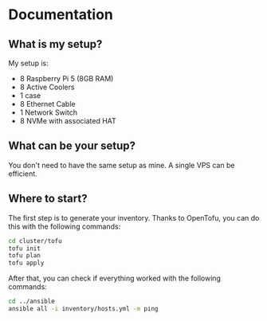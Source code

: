 # Documentation

## What is my setup?

My setup is:

- 8 Raspberry Pi 5 (8GB RAM)
- 8 Active Coolers
- 1 case
- 8 Ethernet Cable
- 1 Network Switch
- 8 NVMe with associated HAT

## What can be your setup?

You don't need to have the same setup as mine.
A single VPS can be efficient.

## Where to start?

The first step is to generate your inventory.
Thanks to OpenTofu, you can do this with the following commands:

```sh
cd cluster/tofu
tofu init
tofu plan
tofu apply
```

After that, you can check if everything worked with the following commands:

```sh
cd ../ansible
ansible all -i inventory/hosts.yml -m ping
```
